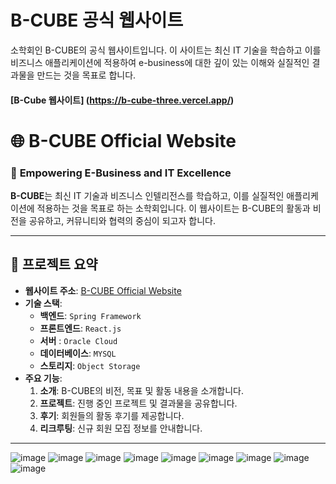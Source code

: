 # B-CUBE 공식 웹사이트
소학회인 B-CUBE의 공식 웹사이트입니다. 이 사이트는 최신 IT 기술을 학습하고 이를 비즈니스 애플리케이션에 적용하여 e-business에 대한 깊이 있는 이해와 실질적인 결과물을 만드는 것을 목표로 합니다.

#### [B-Cube 웹사이트] (https://b-cube-three.vercel.app/)

# 🌐 B-CUBE Official Website

### 🚀 **Empowering E-Business and IT Excellence**

**B-CUBE**는 최신 IT 기술과 비즈니스 인텔리전스를 학습하고, 이를 실질적인 애플리케이션에 적용하는 것을 목표로 하는 소학회입니다. 이 웹사이트는 B-CUBE의 활동과 비전을 공유하고, 커뮤니티와 협력의 중심이 되고자 합니다.

---

## 📌 **프로젝트 요약**

- **웹사이트 주소**: [B-CUBE Official Website](https://b-cube-three.vercel.app/)
- **기술 스택**:
  - **백엔드**: `Spring Framework`
  - **프론트엔드**: `React.js`
  - **서버** : `Oracle Cloud`
  - **데이터베이스**: `MYSQL`
  - **스토리지**: `Object Storage`
- **주요 기능**:
  1. **소개**: B-CUBE의 비전, 목표 및 활동 내용을 소개합니다.
  2. **프로젝트**: 진행 중인 프로젝트 및 결과물을 공유합니다.
  3. **후기**: 회원들의 활동 후기를 제공합니다.
  4. **리크루팅**: 신규 회원 모집 정보를 안내합니다.

---

![image](https://github.com/user-attachments/assets/2e6a16c9-3699-463e-be1f-2efa2d4b0460)
![image](https://github.com/user-attachments/assets/5891ec9a-7635-49d3-9ec1-4fda9a40b572)
![image](https://github.com/user-attachments/assets/952fe5d6-402e-4226-839e-274a2efa441c)
![image](https://github.com/user-attachments/assets/600bbd03-4cf2-4eca-9725-4ee903d79ca2)
![image](https://github.com/user-attachments/assets/db8142e7-501a-427a-bbaa-6c364cb715b5)
![image](https://github.com/user-attachments/assets/28f32ac2-7b2d-4347-b49b-3b7f884f3b8e)
![image](https://github.com/user-attachments/assets/c714bc41-48e2-44dd-a76b-004ac62c52bc)
![image](https://github.com/user-attachments/assets/f043e4ae-7cfd-472b-8479-6968e0e45a67)
![image](https://github.com/user-attachments/assets/4f03c77f-7071-4bce-afbc-b801e6df17a4)
